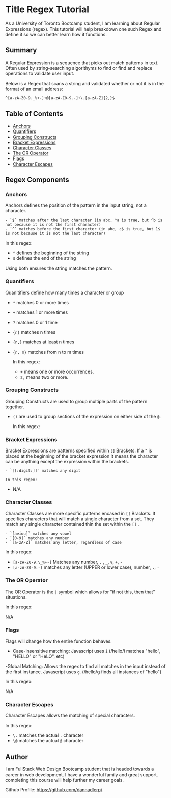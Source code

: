 # Title Regex Tutorial

As a University of Toronto Bootcamp student, I am learning about Regular Expressions (regex). This tutorial will help breakdown one such Regex and define it so we can better learn how it functions.

## Summary

A Regular Expression is a sequence that picks out match patterns in text. Often used by string-searching algorithyms to find or find and replace operations to validate user input.

Below is a Regex that scans a string and validated whether or not it is in the format of an email address:

`^[a-zA-Z0-9._%+-]+@[a-zA-Z0-9.-]+\.[a-zA-Z]{2,}$`

## Table of Contents

- [Anchors](#anchors)
- [Quantifiers](#quantifiers)
- [Grouping Constructs](#grouping-constructs)
- [Bracket Expressions](#bracket-expressions)
- [Character Classes](#character-classes)
- [The OR Operator](#the-or-operator)
- [Flags](#flags)
- [Character Escapes](#character-escapes)

## Regex Components

### Anchors

Anchors defines the position of the pattern in the input string, not a character.

    - `$` matches after the last character (in abc, ^a is true, but ^b is not because it is not the first character)
    - `^` matches before the first character (in abc, c$ is true, but 1$ is not because it is not the last character)

In this regex:

- `^` defines the beginning of the string
- `$` defines the end of the string

Using both ensures the string matches the pattern.

### Quantifiers

Quanitifiers define how many times a character or group

- `*` matches 0 or more times
- `+` matches 1 or more times
- `?` matches 0 or 1 time
- `{n}` matches n times
- `{n,}` matches at least n times
- `{n, m}` matches from n to m times

  In this regex:

  - `+` means one or more occurrences.
  - `2,` means two or more.

### Grouping Constructs

Grouping Constructs are used to group multiple parts of the pattern together.

- `()` are used to group sections of the expression on either side of the `@`.

  In this regex:

### Bracket Expressions

Bracket Expressions are patterns specified within `[]` Brackets. If a `^` is placed at the beginning of the bracket expression it means the character can be anything except the expression within the brackets.

    - `[[:digit:]]` matches any digit

    In this regex:

- N/A

### Character Classes

Character Classes are more specific patterns encased in `[]` Brackets. It specifies characters that will match a single character from a set. They match any single character contained thin the set within the `[]` .

    - `[aeiou]` matches any vowel
    - `[0-9]` matches any number
    - `[a-zA-Z]` matches any letter, regardless of case

In this regex:

- `[a-zA-Z0-9.\_%+-]` Matches any number, `.` , `_`, `%`, `+`, `-`
- `[a-zA-Z0-9.-]` matches any letter (UPPER or lower case), number, `.`, `-`

### The OR Operator

The OR Operator is the `|` symbol which allows for "if not this, then that" situations.

In this regex:

N/A

### Flags

Flags will change how the entire function behaves.

- Case-insensitive matching: Javascript uses `i` (/hello/i matches "hello", "HELLO" or "HeLO", etc)

-Global Matching: Allows the regex to find all matches in the input instead of the first instance. Javascript uses `g`. (/hello/g finds all instances of "hello")

In this regex:

N/A

### Character Escapes

Character Escapes allows the matching of special characters.

In this regex:

- `\.` matches the actual `.` character
- `\@` matches the actual `@` character

## Author

I am FullStack Web Design Bootcamp student that is headed towards a career in web development. I have a wonderful family and great support. completing this course will help further my career goals.

Github Profile: https://github.com/dannadlerp/
